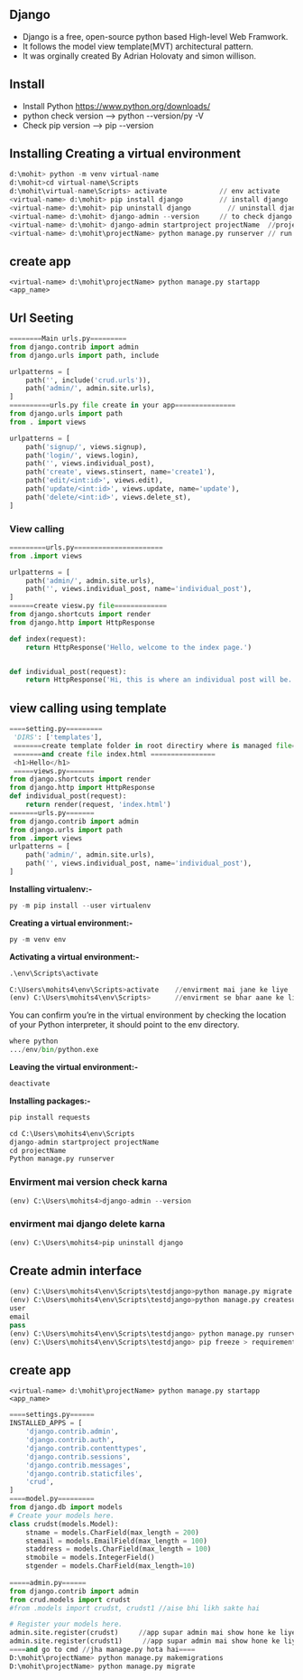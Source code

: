 ## Django
* Django is a free, open-source python based High-level Web Framwork.
* It follows the model view template(MVT) architectural pattern.
* It was orginally created By Adrian Holovaty and simon willison.

## Install
* Install Python https://www.python.org/downloads/
* python check version --> python --version/py -V
* Check pip version --> pip --version

## Installing Creating a virtual environment
```python
d:\mohit> python -m venv virtual-name
d:\mohit>cd virtual-name\Scripts
d:\mohit\virtual-name\Scripts> activate             // env activate
<virtual-name> d:\mohit> pip install django         // install django
<virtual-name> d:\mohit> pip uninstall django         // uninstall django
<virtual-name> d:\mohit> django-admin --version     // to check django version
<virtual-name> d:\mohit> django-admin startproject projectName  //project create
<virtual-name> d:\mohit\projectName> python manage.py runserver // run server
```

## create app
```pyhon
<virtual-name> d:\mohit\projectName> python manage.py startapp <app_name>
```

## Url Seeting
```python
========Main urls.py=========
from django.contrib import admin
from django.urls import path, include

urlpatterns = [
    path('', include('crud.urls')),
    path('admin/', admin.site.urls),    
]
==========urls.py file create in your app===============
from django.urls import path
from . import views

urlpatterns = [
    path('signup/', views.signup),
    path('login/', views.login),
    path('', views.individual_post),
    path('create', views.stinsert, name='create1'),
    path('edit/<int:id>', views.edit),  
    path('update/<int:id>', views.update, name='update'),
    path('delete/<int:id>', views.delete_st), 
]
```

### View calling
```python
=========urls.py======================
from .import views

urlpatterns = [
    path('admin/', admin.site.urls),
    path('', views.individual_post, name='individual_post'),
]
======create viesw.py file=============
from django.shortcuts import render
from django.http import HttpResponse

def index(request):
    return HttpResponse('Hello, welcome to the index page.')


def individual_post(request):
    return HttpResponse('Hi, this is where an individual post will be. mohit')

```

## view calling using template
```python
====setting.py=========
 'DIRS': ['templates'],
 =======create template folder in root directiry where is managed file=====
 =======and create file index.html ================
 <h1>Hello</h1>
 =====views.py=======
from django.shortcuts import render
from django.http import HttpResponse
def individual_post(request):
    return render(request, 'index.html')
=======urls.py=======
from django.contrib import admin
from django.urls import path
from .import views
urlpatterns = [
    path('admin/', admin.site.urls),
    path('', views.individual_post, name='individual_post'),
]
```

__Installing virtualenv:-__
```python
py -m pip install --user virtualenv
```
__Creating a virtual environment:-__
```python
py -m venv env
```
__Activating a virtual environment:-__
```python
.\env\Scripts\activate
```
```python
C:\Users\mohits4\env\Scripts>activate    //envirment mai jane ke liye
(env) C:\Users\mohits4\env\Scripts>      //envirment se bhar aane ke liye
```
You can confirm you’re in the virtual environment by checking the location of your Python interpreter, it should point to the env directory.
```python
where python
.../env/bin/python.exe
```
__Leaving the virtual environment:-__
```python
deactivate
```
__Installing packages:-__
```python
pip install requests
```
```python
cd C:\Users\mohits4\env\Scripts
django-admin startproject projectName
cd projectName
Python manage.py runserver
```

### Envirment mai version check karna
```python
(env) C:\Users\mohits4>django-admin --version
```

### envirment mai django delete karna
```python
(env) C:\Users\mohits4>pip uninstall django
```

## Create admin interface
```python
(env) C:\Users\mohits4\env\Scripts\testdjango>python manage.py migrate
(env) C:\Users\mohits4\env\Scripts\testdjango>python manage.py createsuperuser
user
email
pass
(env) C:\Users\mohits4\env\Scripts\testdjango> python manage.py runserver
(env) C:\Users\mohits4\env\Scripts\testdjango> pip freeze > requirements.txt
```




## create app
```pyhon
<virtual-name> d:\mohit\projectName> python manage.py startapp <app_name>
```
```python
====settings.py======
INSTALLED_APPS = [
    'django.contrib.admin',
    'django.contrib.auth',
    'django.contrib.contenttypes',
    'django.contrib.sessions',
    'django.contrib.messages',
    'django.contrib.staticfiles',
    'crud',
]
====model.py=========
from django.db import models
# Create your models here.
class crudst(models.Model):
    stname = models.CharField(max_length = 200)
    stemail = models.EmailField(max_length = 100)
    staddress = models.CharField(max_length = 100)
    stmobile = models.IntegerField()
    stgender = models.CharField(max_length=10)
    
=====admin.py======
from django.contrib import admin
from crud.models import crudst
#from .models import crudst, crudst1 //aise bhi likh sakte hai

# Register your models here.
admin.site.register(crudst)     //app supar admin mai show hone ke liye
admin.site.register(crudst1)     //app supar admin mai show hone ke liye
====and go to cmd //jha manage.py hota hai====
D:\mohit\projectName> python manage.py makemigrations
D:\mohit\projectName> python manage.py migrate


```

